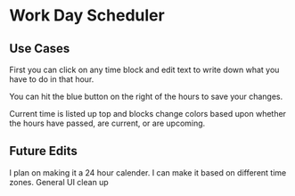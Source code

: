 # Work Day Scheduler

## Use Cases

First you can click on any time block and edit text to write down what you have to do in that hour.

You can hit the blue button on the right of the hours to save your changes.

Current time is listed up top and blocks change colors based upon whether the hours have passed, are current, or are upcoming. 

## Future Edits

I plan on making it a 24 hour calender.
I can make it based on different time zones.
General UI clean up